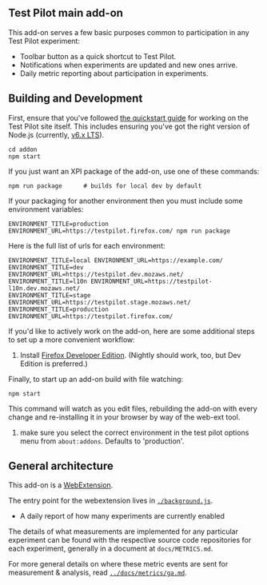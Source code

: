 Test Pilot main add-on
----------------------

This add-on serves a few basic purposes common to participation in any Test Pilot experiment:

* Toolbar button as a quick shortcut to Test Pilot.
* Notifications when experiments are updated and new ones arrive.
* Daily metric reporting about participation in experiments.

## Building and Development

First, ensure that you've followed [the quickstart guide](../docs/development/quickstart.md) for working on the Test Pilot site itself. This includes ensuring you've got the right version of Node.js (currently, [v6.x LTS](https://nodejs.org/dist/latest-v6.x/)).

```
cd addon
npm start
```

If you just want an XPI package of the add-on, use one of these commands:
```
npm run package      # builds for local dev by default
```

If your packaging for another environment then you must include some environment variables:
```
ENVIRONMENT_TITLE=production ENVIRONMENT_URL=https://testpilot.firefox.com/ npm run package
```

Here is the full list of urls for each environment:

```
ENVIRONMENT_TITLE=local ENVIRONMENT_URL=https://example.com/
ENVIRONMENT_TITLE=dev ENVIRONMENT_URL=https://testpilot.dev.mozaws.net/
ENVIRONMENT_TITLE=l10n ENVIRONMENT_URL=https://testpilot-l10n.dev.mozaws.net/
ENVIRONMENT_TITLE=stage ENVIRONMENT_URL=https://testpilot.stage.mozaws.net/
ENVIRONMENT_TITLE=production ENVIRONMENT_URL=https://testpilot.firefox.com/
```

If you'd like to actively work on the add-on, here are some additional steps to set up a more convenient workflow:

1. Install [Firefox Developer Edition][devedition]. (Nightly should work, too, but Dev Edition is preferred.)

[devedition]: https://www.mozilla.org/en-US/firefox/developer/

Finally, to start up an add-on build with file watching:
```
npm start
```

This command will watch as you edit files, rebuilding the add-on with every change and re-installing it in your browser by way of the web-ext tool.

1. make sure you select the correct environment in the test pilot options menu from `about:addons`. Defaults to 'production'.

## General architecture

This add-on is a [WebExtension][].

[WebExtension]: https://developer.mozilla.org/en-US/Add-ons/WebExtensions

The entry point for the webextension lives in [`./background.js`](./background.js).

* A daily report of how many experiments are currently enabled


The details of what measurements are implemented for any particular experiment can be found with the respective source code repositories for each experiment, generally in a document at `docs/METRICS.md`.

For more general details on where these metric events are sent for measurement &
analysis, read [`../docs/metrics/ga.md`](../docs/metrics/ga.md).
